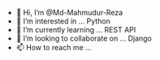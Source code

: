 - 👋 Hi, I’m @Md-Mahmudur-Reza
- 👀 I’m interested in ... Python
- 🌱 I’m currently learning ... REST API
- 💞️ I’m looking to collaborate on ... Django
- 📫 How to reach me ... 

<!---
Md-Mahmudur-Reza/Md-Mahmudur-Reza is a ✨ special ✨ repository because its `README.md` (this file) appears on your GitHub profile.
You can click the Preview link to take a look at your changes.
--->
